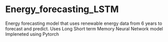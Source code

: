 # Energy_forecasting_LSTM

Energy forecasting model that uses renewable energy data from 6 years to forecast and predict. 
Uses Long Short term Memory Neural Network model
Impleneted using Pytorch
